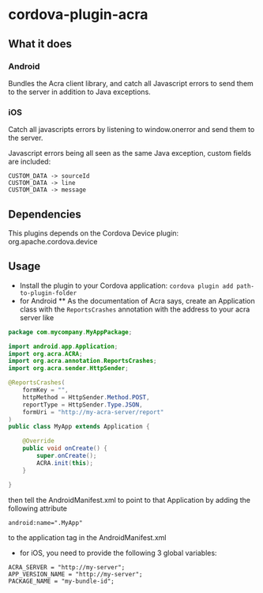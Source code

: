 cordova-plugin-acra
===================

What it does
------------

### Android
Bundles the Acra client library, and catch all Javascript errors to send them to the server in addition to Java exceptions.
### iOS
Catch all javascripts errors by listening to window.onerror and send them to the server.

Javascript errors being all seen as the same Java exception, custom fields are included:

```
CUSTOM_DATA -> sourceId
CUSTOM_DATA -> line
CUSTOM_DATA -> message
```

Dependencies
------------

This plugins depends on the Cordova Device plugin: org.apache.cordova.device

Usage
-----
 * Install the plugin to your Cordova application: `cordova plugin add path-to-plugin-folder`
 * for Android
 ** As the documentation of Acra says, create an Application class with the `ReportsCrashes` annotation with the address to your acra server like

``` java
package com.mycompany.MyAppPackage;

import android.app.Application;
import org.acra.ACRA;
import org.acra.annotation.ReportsCrashes;
import org.acra.sender.HttpSender;

@ReportsCrashes(
    formKey = "",
    httpMethod = HttpSender.Method.POST,
    reportType = HttpSender.Type.JSON,
    formUri = "http://my-acra-server/report"
)
public class MyApp extends Application {

    @Override
    public void onCreate() {
        super.onCreate();
        ACRA.init(this);
    }

}
```

then tell the AndroidManifest.xml to point to that Application by adding the following attribute

```
android:name=".MyApp"
```

to the application tag in the AndroidManifest.xml

* for iOS, you need to provide the following 3 global variables:

```
ACRA_SERVER = "http://my-server";
APP_VERSION_NAME = "http://my-server";
PACKAGE_NAME = "my-bundle-id";
```
